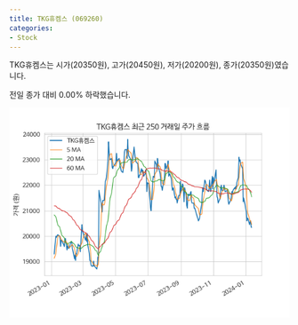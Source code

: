 ```yaml
---
title: TKG휴켐스 (069260)
categories:
- Stock
---
```


TKG휴켐스는 시가(20350원), 고가(20450원), 저가(20200원), 종가(20350원)였습니다.

전일 종가 대비 0.00% 하락했습니다.

<!-- more -->

![069260](/assets/images/stock/069260.png)